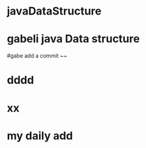 # javaDataStructure
# gabeli java Data structure
#gabe add a commit ~~
# dddd
# xx 
# my daily add 
